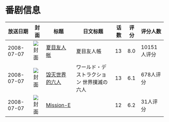 # 番剧信息

|放送日期|封面|标题|日文标题|话数|评分|评分人数|
|---|---|---|---|---|---|---|
|2008-07-07|![封面](https://lain.bgm.tv/pic/cover/c/cf/a0/259_BlBeX.jpg)|[夏目友人帐](https://bangumi.tv/subject/259)|夏目友人帳|13|8.0|10151人评分|
|2008-07-07|![封面](https://lain.bgm.tv/pic/cover/c/4d/6b/2087_120tM.jpg)|[毁灭世界的六人](https://bangumi.tv/subject/2087)|ワールド・デストラクション 世界撲滅の六人|13|6.1|678人评分|
|2008-07-07|![封面](https://lain.bgm.tv/pic/cover/c/4d/23/54760_VHy88.jpg)|[Mission-E](https://bangumi.tv/subject/54760)||12|6.2|31人评分|
